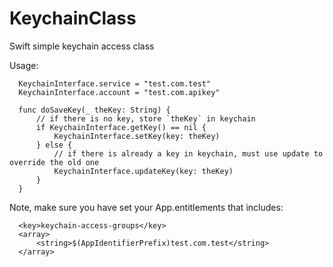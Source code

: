 # KeychainClass
Swift simple keychain access class


Usage:

      KeychainInterface.service = "test.com.test"
      KeychainInterface.account = "test.com.apikey"
 
      func doSaveKey(_ theKey: String) {
          // if there is no key, store `theKey` in keychain
          if KeychainInterface.getKey() == nil {
              KeychainInterface.setKey(key: theKey)
          } else {
              // if there is already a key in keychain, must use update to override the old one
              KeychainInterface.updateKey(key: theKey)
          }
      }

Note, make sure you have set your App.entitlements that includes:

      <key>keychain-access-groups</key>
      <array>
          <string>$(AppIdentifierPrefix)test.com.test</string>
      </array>
